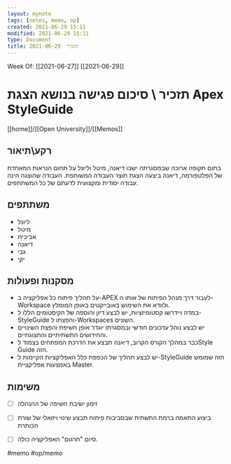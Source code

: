 ```yaml
---
layout: mynote
tags: [notes, memo, op] 
created: 2021-06-29 15:11
modified: 2021-06-29 15:11
type: Document
title: תזכיר  2021-06-29
---
```

Week Of: [[2021-06-27]]
[[2021-06-29]]

# תזכיר \ סיכום פגישה בנושא הצגת Apex StyleGuide
[[home]]/[[Open University]]/[[Memos]]

## רקע\תיאור
בתום תקופה ארוכה שבמסגרתה ישבו דיאנה, מיטל וליונל על תחום הנראות המאחדת של הפלטפורמה, דיאנה ביצעה הצגת תוצר העבודה המשותפת.
העבודה שהוצגה הינה עבודה יסודית ומקצועית לדעתם של כל המשתתפים.
## משתתפים
- ליונל
- מיטל 
- אביבית
- דיאנה
- גבי 
- יקי

## מסקנות ופעולות
- על תהליך פיתוח כל אפליקציה ב-APEX  לעבור דרך מנהל הפיתוח של אותו ה-Workspace ולוודא את השימוש באובייקטים באופן המומלץ.
- במדה ויידרשו קסטומיזציות, יש לבצע דיון והוספה של הקיסטומים הללו ל-StyleGuide והפצתו ל-Workspaces השונים.
- יש לבצע נוהל עדכונים חודשי ובמסגרתו יוגדר אופן חשיפת והפצת השינויים והחידושים התשתיתיים והתצוגתיים.
- כבר במהלך הקורס הקרוב, דיאנה תבצע את הדרכת המפתחים בצמוד לStyle Guide הזה.
-  יש לבצע תהליך של הכפפת כלל האפליקציות הקיימות ל-StyleGuide הזה שמומש באמצעות אפליקציית Master.
 ## משימות 
- [ ] זימון ישיבת חשיפה של ההנהלה
- [ ] ביצוע התאמה ברמת התשתית שבסביבות פיתוח תבצע שינוי ויזואלי של שורת הכותרת
- [ ] סיום "תרגום" האפליקציה כולה. 
 


#memo 
#op/memo